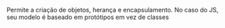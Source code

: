 Permite a criação de objetos, herança e encapsulamento. No caso do JS, seu modelo é baseado em protótipos em vez de classes
